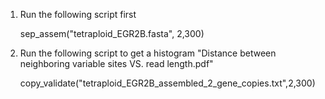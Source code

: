 1. Run the following script first

   sep_assem("tetraploid_EGR2B.fasta", 2,300)


2. Run the following script to get a histogram "Distance between neighboring variable sites VS. read length.pdf"

   copy_validate("tetraploid_EGR2B_assembled_2_gene_copies.txt",2,300)

